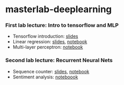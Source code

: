 # masterlab-deeplearning

### First lab lecture: Intro to tensorflow and MLP
* Tensorflow introduction: [slides](tensorflow_intro.pdf)
* Linear regression: [slides](linear_regression/tensorflow_regression.pdf), [notebook](linear_regression/tensorflow_linear_regression.ipynb)
* Multi-layer perceptron: [notebook](mlp_income/mlp_income.ipynb)

### Second lab lecture: Recurrent Neural Nets
* Sequence counter: [slides](sequence_counter/tensorflow_lstm.pdf), [notebook](sequence_counter/tensorflow_sequence_counter.ipynb)
* Sentiment analysis: [noteboook](sentiment_analysis/tensorflow_sentiment_analysis.ipynb)
